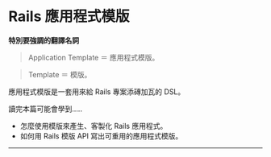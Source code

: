 Rails 應用程式模版
===========================

__特別要強調的翻譯名詞__

> Application Template ＝ 應用程式模版。

> Template ＝ 模版。

應用程式模版是一套用來給 Rails 專案添磚加瓦的 DSL。

讀完本篇可能會學到.....

* 怎麼使用模版來產生、客製化 Rails 應用程式。
* 如何用 Rails 模版 API 寫出可重用的應用程式模版。

--------------------------------------------------------------------------------
